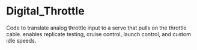# Digital_Throttle
Code to translate analog throttle input to a servo that pulls on the throttle cable. enables replicate testing, cruise control, launch control, and custom idle speeds.
